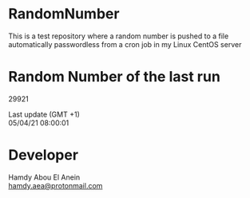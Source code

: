 # RandomNumber    
This is a test repository where a random number is pushed to a file automatically passwordless from a cron job in my Linux CentOS server    
# Random Number of the last run   
29921
      
Last update (GMT +1)    
05/04/21 08:00:01
# Developer    
Hamdy Abou El Anein   
hamdy.aea@protonmail.com
